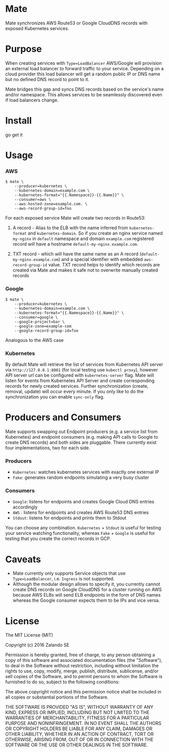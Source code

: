 # Mate

Mate synchronizes AWS Route53 or Google CloudDNS records with exposed Kubernetes services.

# Purpose

When creating services with `Type=LoadBalancer` AWS/Google will provision an external load balancer to forward traffic to your service. Depending on a cloud provider this load balancer will get a random public IP or DNS name but no defined DNS record to point to it.

Mate bridges this gap and syncs DNS records based on the service's name and/or namespace. This allows services to be seamlessly discovered even if load balancers change.

# Install

go get it

# Usage

### AWS

```
$ mate \
    --producer=kubernetes \
    --kubernetes-domain=example.com \
    --kubernetes-format="{{.Namespace}}-{{.Name}}" \
    --consumer=aws \
    --aws-hosted-zone=example.com. \
    --aws-record-group-id=foo
```
For each exposed service Mate will create two records in Route53: 

1. A record - Alias to the ELB with the name inferred from `kubernetes-format` and `kubernetes-domain`. So if you create an nginx service named `my-nginx` in `default` namespace and domain `example.com` registered record will have a hostname `default-my-nginx.example.com`. 
 
2. TXT record - which will have the same name as an A record (`default-my-nginx.example.com`) and a special identifier with embedded `aws-record-group-id` value. TXT record helps to identify which records are created via Mate and makes it safe not to overwrite manually created records 

### Google

```
$ mate \
    --producer=kubernetes \
    --kubernetes-domain=example.com \
    --kubernetes-format="{{.Namespace}}-{{.Name}}" \
    --consumer=google \
    --google-project=bar \
    --google-zone=example-com
    --google-record-group-id=foo
```

Analogous to the AWS case

### Kubernetes

By default Mate will retrieve the list of services from Kubernetes API server via `http://127.0.0.1:8001` (for local testing use `kubectl proxy`), however API server url can be configured with `kubernetes-server` flag. 
Mate will listen for events from Kubernetes API Server and create corresponding records for newly created services. Further synchronization (create, removal, update) will occur every minute. If you only like to do the synchronization you can enable `sync-only` flag. 

# Producers and Consumers

Mate supports swapping out Endpoint producers (e.g. a service list from Kubernetes) and endpoint consumers (e.g. making API calls to Google to create DNS records) and both sides are pluggable. There currently exist four implementations, two for each side.

### Producers

* `Kubernetes`: watches kubernetes services with exactly one external IP
* `Fake`: generates random endpoints simulating a very busy cluster

### Consumers

* `Google`: listens for endpoints and creates Google Cloud DNS entries accordingly
* `AWS`   : listens for endpoints and creates AWS Route53 DNS entries 
* `Stdout`: listens for endpoints and prints them to Stdout

You can choose any combination. `Kubernetes` + `Stdout` is useful for testing your service watching functionality, whereas `Fake` + `Google` is useful for testing that you create the correct records in GCP.

# Caveats

* Mate currently only supports Service objects that use `Type=LoadBalancer`, i.e. `Ingress` is not supported.
* Although the modular design allows to specify it, you currently cannot create DNS records on Google CloudDNS for a cluster running on AWS because AWS ELBs will send ELB endpoints in the form of DNS names whereas the Google consumer expects them to be IPs and vice versa.

# License

The MIT License (MIT)

Copyright (c) 2016 Zalando SE

Permission is hereby granted, free of charge, to any person obtaining a copy
of this software and associated documentation files (the "Software"), to deal
in the Software without restriction, including without limitation the rights
to use, copy, modify, merge, publish, distribute, sublicense, and/or sell
copies of the Software, and to permit persons to whom the Software is
furnished to do so, subject to the following conditions:

The above copyright notice and this permission notice shall be included in all
copies or substantial portions of the Software.

THE SOFTWARE IS PROVIDED "AS IS", WITHOUT WARRANTY OF ANY KIND, EXPRESS OR
IMPLIED, INCLUDING BUT NOT LIMITED TO THE WARRANTIES OF MERCHANTABILITY,
FITNESS FOR A PARTICULAR PURPOSE AND NONINFRINGEMENT. IN NO EVENT SHALL THE
AUTHORS OR COPYRIGHT HOLDERS BE LIABLE FOR ANY CLAIM, DAMAGES OR OTHER
LIABILITY, WHETHER IN AN ACTION OF CONTRACT, TORT OR OTHERWISE, ARISING FROM,
OUT OF OR IN CONNECTION WITH THE SOFTWARE OR THE USE OR OTHER DEALINGS IN THE
SOFTWARE.